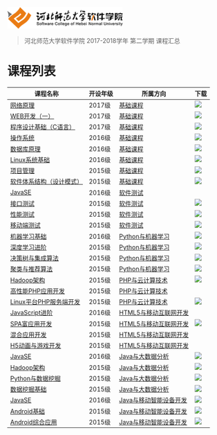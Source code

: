 <img src="./image/logo.png" height="50" /> 

> 河北师范大学软件学院 2017-2018学年 第二学期 课程汇总

# 课程列表

|课程名称|开设年级|所属方向|下载|
|-------|-------|-------|-------|
|[网络原理](https://github.com/edu2act/course-NetWork/tree/2017-2018-2st)|2017级|[基础课程](./courses/基础课程)|[![](https://img.shields.io/badge/term-2017--2018--2st-blue.svg)](https://github.com/edu2act/course-NetWork/releases/tag/2017-2018-2st)|
|[WEB开发（一）](https://github.com/edu2act/course-web1/tree/2017-2018-2st)|2017级|[基础课程](./courses/基础课程)|[![](https://img.shields.io/badge/term-2017--2018--2st-blue.svg)](https://github.com/edu2act/course-web1/releases/tag/2017-2018-2st)|
|[程序设计基础（C语言）](https://github.com/edu2act/course-C/tree/2017-2018-2st)|2017级|[基础课程](./courses/基础课程)|[![](https://img.shields.io/badge/term-2017--2018--2st-blue.svg)](https://github.com/edu2act/course-C/releases/tag/2017-2018-2st)|
|[操作系统](https://github.com/edu2act/course-OS/tree/2017-2018-2st)|2016级|[基础课程](./courses/基础课程)|[![](https://img.shields.io/badge/term-2017--2018--2st-blue.svg)](https://github.com/edu2act/course-C/releases/tag/2017-2018-2st)|
|[数据库原理](https://github.com/edu2act/course-DataBase/tree/2017-2018-2st)|2016级|[基础课程](./courses/基础课程)|[![](https://img.shields.io/badge/term-2017--2018--2st-blue.svg)](https://github.com/edu2act/course-DataBase/releases/tag/2017-2018-2st)|
|[Linux系统基础](https://github.com/edu2act/course-linux-system/tree/2017-2018-2st)|2016级|[基础课程](./courses/基础课程)|[![](https://img.shields.io/badge/term-2017--2018--2st-blue.svg)](https://github.com/edu2act/course-linux-system/releases/tag/2017-2018-2st)|
|[项目管理](https://github.com/edu2act/course-IT-Project-Management/tree/2017-2018-2st)|2015级|[基础课程](./courses/基础课程)|[![](https://img.shields.io/badge/term-2017--2018--2st-blue.svg)](https://github.com/edu2act/course-IT-Project-Management/releases/tag/2017-2018-2st)|
|[软件体系结构（设计模式）](https://github.com/edu2act/course-Software-architecture/tree/2017-2018-2st)|2015级|[基础课程](./courses/基础课程)|[![](https://img.shields.io/badge/term-2017--2018--2st-blue.svg)](https://github.com/edu2act/course-Software-architecture/releases/tag/2017-2018-2st)|
|[JavaSE](https://github.com/edu2act/course-JavaSE-test/)|2016级|[软件测试](./courses/软件测试)||
|[接口测试](https://github.com/edu2act/course-interface-testing/tree/2017-2018-2st)|2015级|[软件测试](./courses/软件测试)|[![](https://img.shields.io/badge/term-2017--2018--2st-blue.svg)](https://github.com/edu2act/course-interface-testing/releases/tag/2017-2018-2st)|
|[性能测试](https://github.com/edu2act/course-Load-Testing/tree/2017-2018-2st)|2015级|[软件测试](./courses/软件测试)|[![](https://img.shields.io/badge/term-2017--2018--2st-blue.svg)](https://github.com/edu2act/course-Load-Testing/releases/tag/2017-2018-2st)|
|[移动端测试](https://github.com/edu2act/course-APP-Testing/tree/2017-2018-2st)|2015级|[软件测试](./courses/软件测试)|[![](https://img.shields.io/badge/term-2017--2018--2st-blue.svg)](https://github.com/edu2act/course-APP-Testing/releases/tag/2017-2018-2st)|
|[机器学习基础](https://github.com/edu2act/course-machine-learning-foundation/tree/2017-2018-2st)|2016级|[Python与机器学习](./courses/Python与机器学习)|[![](https://img.shields.io/badge/term-2017--2018--2st-blue.svg)](https://github.com/edu2act/course-machine-learning-foundation/releases/tag/2017-2018-2st)|
|[深度学习进阶](https://github.com/edu2act/course-deep-learning-advanced/tree/2017-2018-2st)|2015级|[Python与机器学习](./courses/Python与机器学习)|[![](https://img.shields.io/badge/term-2017--2018--2st-blue.svg)](https://github.com/edu2act/course-deep-learning-advanced/releases/tag/2017-2018-2st)|
|[决策树与集成算法](https://github.com/edu2act/course-decision-tree/tree/2017-2018-2st)|2015级|[Python与机器学习](./courses/Python与机器学习)|[![](https://img.shields.io/badge/term-2017--2018--2st-blue.svg)](https://github.com/edu2act/course-decision-tree/releases/tag/2017-2018-2st)|
|[聚类与推荐算法](https://github.com/edu2act/course-RecSys/tree/2017-2018-2st)|2015级|[Python与机器学习](./courses/Python与机器学习)|[![](https://img.shields.io/badge/term-2017--2018--2st-blue.svg)](https://github.com/edu2act/course-RecSys/releases/tag/2017-2018-2st)|
|[Hadoop架构](https://github.com/edu2act/course-Hadoop/tree/2017-2018-2st)|2015级|[PHP与云计算技术](./courses/PHP与云计算技术)|[![](https://img.shields.io/badge/term-2017--2018--2st-blue.svg)](https://github.com/edu2act/course-Hadoop/releases/tag/2017-2018-2st)|
|[高性能PHP应用开发](https://github.com/edu2act/course-php-hign-performance/)|2015级|[PHP与云计算技术](./courses/PHP与云计算技术)||
|[Linux平台PHP服务端开发](https://github.com/edu2act/course-php-serverside-development-on-linux/tree/2017-2018-2st)|2015级|[PHP与云计算技术](./courses/PHP与云计算技术)|[![](https://img.shields.io/badge/term-2017--2018--2st-blue.svg)](https://github.com/edu2act/course-php-serverside-development-on-linux/releases/tag/2017-2018-2st)|
|[JavaScript进阶](https://github.com/edu2act/course-javascript-advanced)|2016级|[HTML5与移动互联网开发](./courses/HTML5与移动互联网开发)||
|[SPA富应用开发](https://github.com/edu2act/course-spa/tree/2017-2018-2st)|2015级|[HTML5与移动互联网开发](./courses/HTML5与移动互联网开发)|[![](https://img.shields.io/badge/term-2017--2018--2st-blue.svg)](https://github.com/edu2act/course-spa/releases/tag/2017-2018-2st)|
|[混合应用开发](https://github.com/edu2act/course-hybrid-app-development)|2015级|[HTML5与移动互联网开发](./courses/HTML5与移动互联网开发)||
|[H5动画与游戏开发](https://github.com/edu2act/course-H5-Animation-and-Game-Development)|2015级|[HTML5与移动互联网开发](./courses/HTML5与移动互联网开发)||
|[JavaSE](https://github.com/edu2act/course-javase-bigdata/tree/2017-2018-2st)|2016级|[Java与大数据分析](./courses/Java与大数据分析)|[![](https://img.shields.io/badge/term-2017--2018--2st-blue.svg)](https://github.com/edu2act/course-javase-bigdata/releases/tag/2017-2018-2st)|
|[Hadoop架构](https://github.com/edu2act/course-Hadoop/tree/2017-2018-2st)|2015级|[Java与大数据分析](./courses/Java与大数据分析)|[![](https://img.shields.io/badge/term-2017--2018--2st-blue.svg)](https://github.com/edu2act/course-Hadoop/releases/tag/2017-2018-2st)|
|[Python与数据挖掘](https://github.com/edu2act/course-Python/tree/2017-2018-2st)|2015级|[Java与大数据分析](./courses/Java与大数据分析)|[![](https://img.shields.io/badge/term-2017--2018--2st-blue.svg)](https://github.com/edu2act/course-Python/releases/tag/2017-2018-2st)|
|[数据挖掘基础](https://github.com/edu2act/course-Fundamentals-of-data-mining/tree/2017-2018-2st)|2015级|[Java与大数据分析](./courses/Java与大数据分析)|[![](https://img.shields.io/badge/term-2017--2018--2st-blue.svg)](https://github.com/edu2act/course-JavaSE-Android/releases/tag/2017-2018-2st)|
|[JavaSE](https://github.com/edu2act/course-Fundamentals-of-data-mining/tree/2017-2018-2st)|2016级|[Java与移动智能设备开发](./courses/Java与移动智能设备开发)|[![](https://img.shields.io/badge/term-2017--2018--2st-blue.svg)](https://github.com/edu2act/course-JavaSE-Android/releases/tag/2017-2018-2st)|
|[Android基础](https://github.com/edu2act/course-android/tree/2017-2018-2st)|2015级|[Java与移动智能设备开发](./courses/Java与移动智能设备开发)|[![](https://img.shields.io/badge/term-2017--2018--2st-blue.svg)](https://github.com/edu2act/course-android/releases/tag/2017-2018-2st)|
|[Android综合应用](https://github.com/edu2act/course-Android-Integrated-Application/tree/2017-2018-2st)|2015级|[Java与移动智能设备开发](./courses/Java与移动智能设备开发)|[![](https://img.shields.io/badge/term-2017--2018--2st-blue.svg)](https://github.com/edu2act/course-Android-Integrated-Application/releases/tag/2017-2018-2st)|

